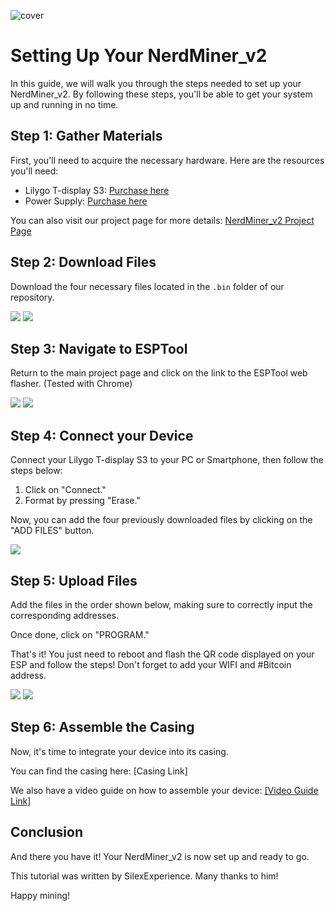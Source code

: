 ![cover](assets/cover.JPG)

# Setting Up Your NerdMiner_v2

In this guide, we will walk you through the steps needed to set up your NerdMiner_v2. By following these steps, you'll be able to get your system up and running in no time.

## Step 1: Gather Materials

First, you'll need to acquire the necessary hardware. Here are the resources you'll need:

- Lilygo T-display S3: [Purchase here](https://lilygo.cc/products/t-display-s3)
- Power Supply: [Purchase here](https://amzn.eu/d/gIOot90)

You can also visit our project page for more details: [NerdMiner_v2 Project Page](http://github.com/BitMaker-hub/NerdMiner_v2)

## Step 2: Download Files

Download the four necessary files located in the `.bin` folder of our repository.

![](assets/screenshot1.jpeg)
![](assets/screenshot2.jpeg)

## Step 3: Navigate to ESPTool

Return to the main project page and click on the link to the ESPTool web flasher. (Tested with Chrome)

![](assets/screenshot3.jpeg)
![](assets/screenshot4.jpeg)

## Step 4: Connect your Device

Connect your Lilygo T-display S3 to your PC or Smartphone, then follow the steps below:

1. Click on "Connect."
2. Format by pressing "Erase."

Now, you can add the four previously downloaded files by clicking on the "ADD FILES" button.

![](assets/screenshot5.jpeg)

## Step 5: Upload Files

Add the files in the order shown below, making sure to correctly input the corresponding addresses.

Once done, click on "PROGRAM."

That's it! You just need to reboot and flash the QR code displayed on your ESP and follow the steps! Don't forget to add your WIFI and #Bitcoin address.

![](assets/screenshot6.jpeg)
![](assets/screenshot7.jpeg)

## Step 6: Assemble the Casing

Now, it's time to integrate your device into its casing.

You can find the casing here: [Casing Link]

We also have a video guide on how to assemble your device: [[Video Guide Link]](https://twitter.com/i/status/1652260344176189440)

## Conclusion

And there you have it! Your NerdMiner_v2 is now set up and ready to go.

This tutorial was written by SilexExperience. Many thanks to him!

Happy mining!
